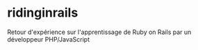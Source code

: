 ridinginrails
=============

Retour d'expérience sur l'apprentissage de Ruby on Rails par un développeur PHP/JavaScript
